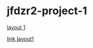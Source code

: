 # jfdzr2-project-1
[layout 1](https://github.com/double-vee/jfdzr2-project-1/blob/634a20f601996afd4d42bcd4b21961f8bdf45f1c/magazine_layout.png)

[link layout1](layout1/index.html)